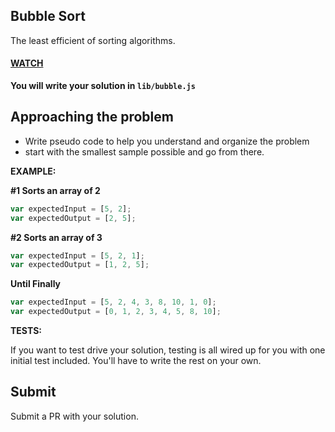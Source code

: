 ## Bubble Sort
The least efficient of sorting algorithms.

#### [WATCH](https://www.youtube.com/watch?v=lyZQPjUT5B4)

__You will write your solution in `lib/bubble.js`__

## Approaching the problem

* Write pseudo code to help you understand and organize the problem
* start with the smallest sample possible and go from there.

__EXAMPLE:__

__#1 Sorts an array of 2__

```js
var expectedInput = [5, 2];
var expectedOutput = [2, 5];
```
__#2 Sorts an array of 3__

```js
var expectedInput = [5, 2, 1];
var expectedOutput = [1, 2, 5];
```
__Until Finally__

```js
var expectedInput = [5, 2, 4, 3, 8, 10, 1, 0];
var expectedOutput = [0, 1, 2, 3, 4, 5, 8, 10];
```

__TESTS:__

If you want to test drive your solution, testing is all wired up for you with one initial test included. You'll have to write the rest on your own.

## Submit 
Submit a PR with your solution.

